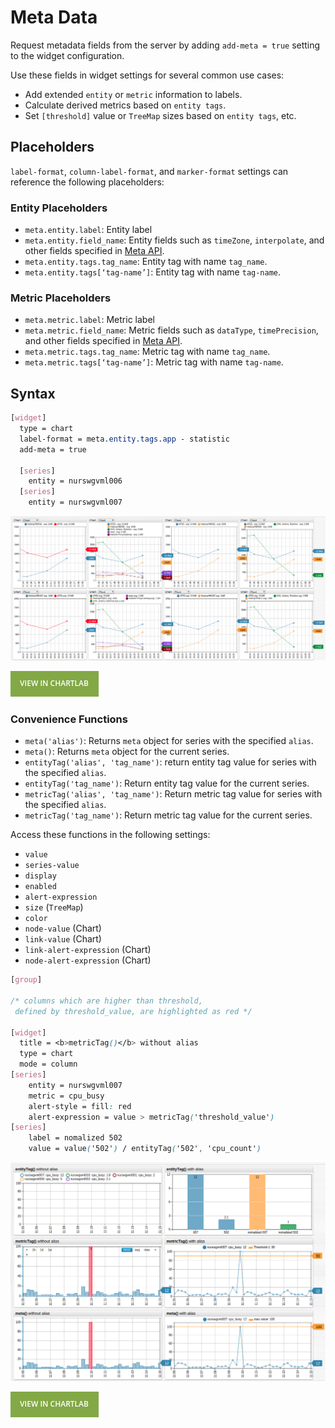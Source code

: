 # Meta Data

Request metadata fields from the server by adding `add-meta = true` setting to the widget configuration.

Use these fields in widget settings for several common use cases:

* Add extended `entity` or `metric` information to labels.
* Calculate derived metrics based on `entity tags`.
* Set `[threshold]` value or `TreeMap` sizes based  on `entity tags`, etc.

## Placeholders

`label-format`, `column-label-format`, and `marker-format` settings can reference the following placeholders:

### Entity Placeholders

* `meta.entity.label`: Entity label
* `meta.entity.field_name`: Entity fields such as `timeZone`, `interpolate`, and other fields specified in [Meta API](https://axibase.com/docs/atsd/api/meta/).
* `meta.entity.tags.tag_name`: Entity tag with name `tag_name`.
* `meta.entity.tags[‘tag-name’]`: Entity tag with name `tag-name`.

### Metric Placeholders

* `meta.metric.label`: Metric label
* `meta.metric.field_name`: Metric fields such as `dataType`, `timePrecision`, and other fields specified in [Meta API](https://axibase.com/docs/atsd/api/meta/).
* `meta.metric.tags.tag_name`: Metric tag with name `tag_name`.
* `meta.metric.tags[‘tag-name’]`: Metric tag with name `tag-name`.

## Syntax

```css
[widget]
  type = chart
  label-format = meta.entity.tags.app - statistic
  add-meta = true

  [series]
    entity = nurswgvml006
  [series]
    entity = nurswgvml007
```

![](./images/meta-data1.png)

[![](./images/button.png)](https://apps.axibase.com/chartlab/100f5b65/2/#)

### Convenience Functions

* `meta('alias')`: Returns `meta` object for series with the specified `alias`.
* `meta()`: Returns `meta` object for the current series.
* `entityTag('alias', 'tag_name')`:  return entity tag value for series with the specified `alias`.
* `entityTag('tag_name')`: Return entity tag value for the current series.
* `metricTag('alias', 'tag_name')`: Return metric tag value for series with the specified `alias`.
* `metricTag('tag_name')`: Return metric tag value for the current series.

Access these functions in the following settings:

* `value`
* `series-value`
* `display`
* `enabled`
* `alert-expression`
* `size` (`TreeMap`)
* `color`
* `node-value` (Chart)
* `link-value` (Chart)
* `link-alert-expression` (Chart)
* `node-alert-expression` (Chart)

```css
[group]

/* columns which are higher than threshold,
 defined by threshold_value, are highlighted as red */

[widget]
  title = <b>metricTag()</b> without alias
  type = chart
  mode = column
[series]
    entity = nurswgvml007
    metric = cpu_busy
    alert-style = fill: red
    alert-expression = value > metricTag('threshold_value')
[series]
    label = nomalized 502
    value = value('502') / entityTag('502', 'cpu_count')
```

![](./images/convenience-functions.png)

[![](./images/button.png)](https://apps.axibase.com/chartlab/199f98ec)
